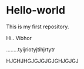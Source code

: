 # Hello-world
This is my first repository.


Hi.. Vibhor

........tyijriotyjtihjrtytr

HJGHJHGJGJGJGJGHJGJGJ
